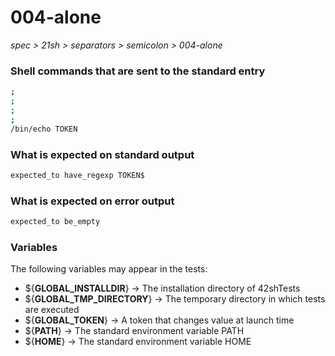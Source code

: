 # 004-alone

*spec > 21sh > separators > semicolon > 004-alone*

### Shell commands that are sent to the standard entry

```bash
;
;
;
;
/bin/echo TOKEN

```

### What is expected on standard output

```bash
expected_to have_regexp TOKEN$
```

### What is expected on error output

```bash
expected_to be_empty

```

### Variables

The following variables may appear in the tests:

* ${**GLOBAL_INSTALLDIR**} -> The installation directory of 42shTests
* ${**GLOBAL_TMP_DIRECTORY**} -> The temporary directory in which tests are executed
* ${**GLOBAL_TOKEN**} -> A token that changes value at launch time
* ${**PATH**} -> The standard environment variable PATH
* ${**HOME**} -> The standard environment variable HOME
